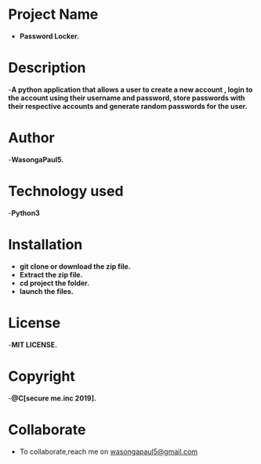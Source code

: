 # Project Name
- **Password Locker.**

# Description
-**A python application that allows a user to create a new account , login to the account using their username and password, store passwords with their respective accounts and generate random passwords for the user.**

# Author
-**WasongaPaul5.**

# Technology used
-**Python3**

# Installation
- **git clone or download the zip file.**
- **Extract the zip file.**
- **cd project the folder.**
- **launch the files.**

# License
-**MIT LICENSE.**

# Copyright
-**@C[secure me.inc 2019].**

# Collaborate
- To collaborate,reach me on wasongapaul5@gmail.com